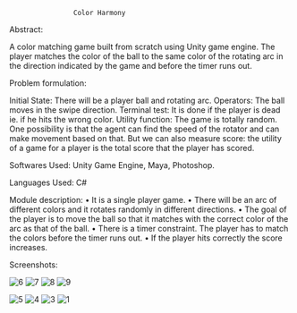 					Color Harmony

Abstract: 

A color matching game built from scratch using Unity game engine. The player matches the color of the ball to the same color of the rotating arc in the direction indicated by the game and before the timer runs out.

Problem formulation:


Initial State: There will be a player ball and rotating arc. Operators: The ball moves in the swipe direction. Terminal test: It is done if the player is dead ie. if he hits the wrong color. Utility function: The game is totally random. One possibility is that the agent can find the speed of the rotator and can make movement based on that. But we can also measure score: the utility of a game for a player is the total score that the player has scored.

Softwares Used: 
Unity Game Engine, Maya, Photoshop.

Languages Used:
C#

Module description: 
• It is a single player game. 
• There will be an arc of different colors and it rotates randomly in different directions. 
• The goal of the player is to move the ball so that it matches with the correct color of the arc as that of the ball. 
• There is a timer constraint. The player has to match the colors before the timer runs out. 
• If the player hits correctly the score increases.

Screenshots: 

![6](https://github.com/user-attachments/assets/64bb790e-25fc-4f22-877f-77b3f5078ea6)
![7](https://github.com/user-attachments/assets/eb335f4f-43ec-4cdf-8c34-307366ccf57d)
![8](https://github.com/user-attachments/assets/1a42ec3e-a227-48d6-b488-518adb4a9c27)
![9](https://github.com/user-attachments/assets/4acc632b-aa6d-4807-86ec-3694ef1a7a50)

![5](https://github.com/user-attachments/assets/b2bff1ab-013b-40fe-b717-c8c250fe38c9)
![4](https://github.com/user-attachments/assets/8ebc24c6-4765-49e8-b239-b5e0f1ab0171)
![3](https://github.com/user-attachments/assets/90f86d33-e344-450b-b915-7eb36b885a3a)
![1](https://github.com/user-attachments/assets/33809062-b689-4ee2-af61-94d9ecc97a0d)
